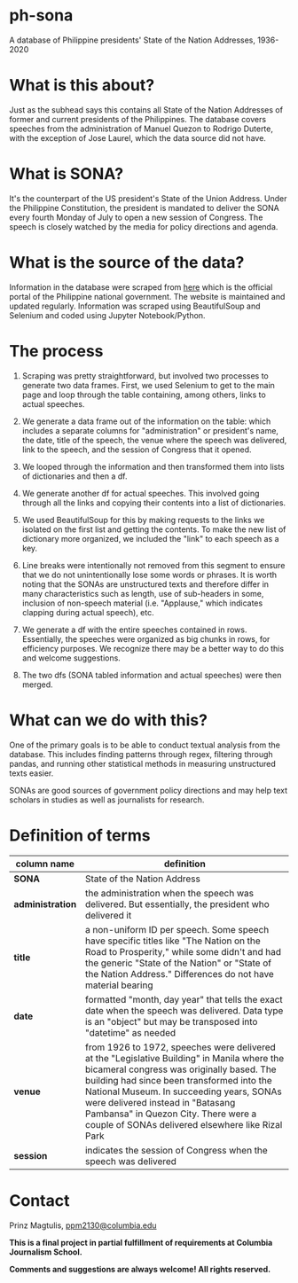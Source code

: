 # ph-sona
A database of Philippine presidents' State of the Nation Addresses, 1936-2020


# What is this about?

Just as the subhead says this contains all State of the Nation Addresses of former and current presidents of the Philippines.
The database covers speeches from the administration of Manuel Quezon to Rodrigo Duterte, with the exception of Jose Laurel, which the data source did not have.


# What is SONA?

It's the counterpart of the US president's State of the Union Address. Under the Philippine Constitution, the president is mandated to deliver 
the SONA every fourth Monday of July to open a new session of Congress. The speech is closely watched by the media for policy directions and agenda.


# What is the source of the data?

Information in the database were scraped from [here](https://www.officialgazette.gov.ph/past-sona-speeches/) which is the official portal of the
Philippine national government. The website is maintained and updated regularly. Information was scraped using BeautifulSoup and Selenium and coded
using Jupyter Notebook/Python.


# The process

1. Scraping was pretty straightforward, but involved two processes to generate two data frames. First, we used Selenium to get to the main page
and loop through the table containing, among others, links to actual speeches.

2. We generate a data frame out of the information on the table: which includes a separate columns for "administration" or president's name, the date, 
title of the speech, the venue where the speech was delivered, link to the speech, and the session of Congress that it opened.

3. We looped through the information and then transformed them into lists of dictionaries and then a df. 

4. We generate another df for actual speeches. This involved going through all the links and copying their contents into a list
of dictionaries. 

5. We used BeautifulSoup for this by making requests to the links we isolated on the first list and getting the contents. To make the new list of dictionary
more organized, we included the "link" to each speech as a key.

6. Line breaks were intentionally not removed from this segment to ensure that we do not unintentionally lose some words or phrases. It is worth noting that
the SONAs are unstructured texts and therefore differ in many characteristics such as length, use of sub-headers in some, inclusion of non-speech material 
(i.e. "Applause," which indicates clapping during actual speech), etc.

7. We generate a df with the entire speeches contained in rows. Essentially, the speeches were organized as big chunks in rows, for efficiency purposes. 
We recognize there may be a better way to do this and welcome suggestions. 

8. The two dfs (SONA tabled information and actual speeches) were then merged.

# What can we do with this?

One of the primary goals is to be able to conduct textual analysis from the database. This includes finding patterns through regex, filtering through pandas,
and running other statistical methods in measuring unstructured texts easier.

SONAs are good sources of government policy directions and may help text scholars in studies as well as journalists for research. 

# Definition of terms

|column name|definition|
|---|---|
|**SONA**|State of the Nation Address|
|**administration**|the administration when the speech was delivered. But essentially, the president who delivered it|
|**title**|a non-uniform ID per speech. Some speech have specific titles like "The Nation on the Road to Prosperity," while some didn't and had the generic "State of the Nation" or "State of the Nation Address." Differences do not have material bearing|
|**date**|formatted "month, day year" that tells the exact date when the speech was delivered. Data type is an "object" but may be transposed into "datetime" as needed|
|**venue**|from 1926 to 1972, speeches were delivered at the "Legislative Building" in Manila where the bicameral congress was originally based. The building had since been transformed into the National Museum. In succeeding years, SONAs were delivered instead in "Batasang Pambansa" in Quezon City. There were a couple of SONAs delivered elsewhere like Rizal Park|
|**session**|indicates the session of Congress when the speech was delivered|

# Contact

Prinz Magtulis, [ppm2130@columbia.edu](mailto:ppm2130@columbia.edu)

**This is a final project in partial fulfillment of requirements at Columbia Journalism School.**

**Comments and suggestions are always welcome! All rights reserved.**
